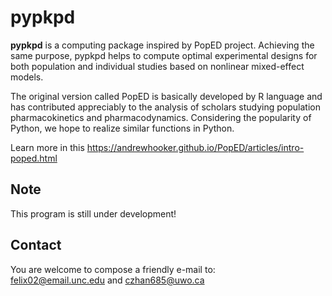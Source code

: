 # pypkpd  
**pypkpd** is a computing package inspired by PopED project. Achieving the same purpose, pypkpd helps to compute optimal experimental designs for both population and individual studies based on nonlinear mixed-effect models.   

The original version called PopED is basically developed by R language and has contributed appreciably to the analysis of scholars studying population pharmacokinetics and pharmacodynamics. Considering the popularity of Python, we hope to realize similar functions in Python.

Learn more in this https://andrewhooker.github.io/PopED/articles/intro-poped.html

## Note  
This program is still under development!


## Contact  
You are welcome to compose a friendly e-mail to:  
felix02@email.unc.edu and czhan685@uwo.ca
